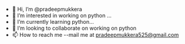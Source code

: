 - 👋 Hi, I’m @pradeepmukkera
- 👀 I’m interested in working on python ...
- 🌱 I’m currently learning python...
- 💞️ I’m looking to collaborate on working on python
- 📫 How to reach me --mail me at pradeepmukkera525@gmail.com

<!---
pradeepmukkera/pradeepmukkera is a ✨ special ✨ repository because its `README.md` (this file) appears on your GitHub profile.
You can click the Preview link to take a look at your changes.
--->
